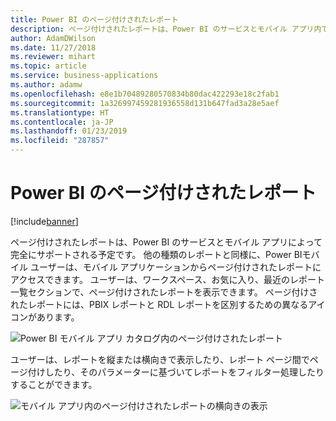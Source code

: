 ```yaml
---
title: Power BI のページ付けされたレポート
description: ページ付けされたレポートは、Power BI のサービスとモバイル アプリ内で最上位の存在になります 。
author: AdamDWilson
ms.date: 11/27/2018
ms.reviewer: mihart
ms.topic: article
ms.service: business-applications
ms.author: adamw
ms.openlocfilehash: e8e1b70489280570834b80dac422293e18c2fab1
ms.sourcegitcommit: 1a326997459281936558d131b647fad3a28e5aef
ms.translationtype: HT
ms.contentlocale: ja-JP
ms.lasthandoff: 01/23/2019
ms.locfileid: "287857"
---
```

#  <a name="power-bi-paginated-reports"></a>Power BI のページ付けされたレポート

[!include[banner](../../../includes/banner.md)]



ページ付けされたレポートは、Power BI のサービスとモバイル アプリによって完全にサポートされる予定です。 他の種類のレポートと同様に、Power BIモバイル ユーザーは、モバイル アプリケーションからページ付けされたレポートにアクセスできます。 ユーザーは、ワークスペース、お気に入り、最近のレポート一覧セクションで、ページ付けされたレポートを表示できます。 ページ付けされたレポートには、PBIX レポートと RDL レポートを区別するための異なるアイコンがあります。

![Power BI モバイル アプリ カタログ内のページ付けされたレポート](media/power-bi-paginated-reports-1.jpeg "Power BI モバイル アプリ カタログ内のページ付けされたレポート")
<!-- Picture 1 -->

ユーザーは、レポートを縦または横向きで表示したり、レポート ページ間でページ付けしたり、そのパラメーターに基づいてレポートをフィルター処理したりすることができます。

![モバイル アプリ内のページ付けされたレポートの横向きの表示](media/power-bi-paginated-reports-2.jpeg "モバイル アプリ内のページ付けされたレポートの横向きの表示")
<!-- Picture 3 -->

